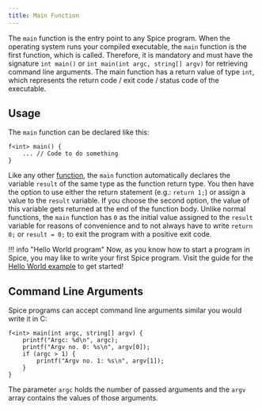 ```yaml
---
title: Main Function
---
```


The `main` function is the entry point to any Spice program. When the operating system runs your compiled executable, the `main` function is
the first function, which is called. Therefore, it is mandatory and must have the signature `int main()` or
`int main(int argc, string[] argv)` for retrieving command line arguments. The main function has a return value of type `int`,
which represents the return code / exit code / status code of the executable.

## Usage

The `main` function can be declared like this:
```spice
f<int> main() {
	... // Code to do something
}
```

Like any other [function](../functions.md), the `main` function automatically declares the variable `result` of the same type as the
function return type. You then have the option to use either the return statement (e.g.: `return 1;`) or assign a value to the
`result` variable. If you choose the second option, the value of this variable gets returned at the end of the function body.
Unlike normal functions, the `main` function has `0` as the initial value assigned to the `result` variable for reasons of
convenience and to not always have to write `return 0;` or `result = 0;` to exit the program with a positive exit code.

!!! info "Hello World program"
    Now, as you know how to start a program in Spice, you may like to write your first Spice program. Visit the guide for the
    [Hello World example](../hello-world.md) to get started!

## Command Line Arguments
Spice programs can accept command line arguments similar you would write it in C:

```spice
f<int> main(int argc, string[] argv) {
    printf("Argc: %d\n", argc);
    printf("Argv no. 0: %s\n", argv[0]);
    if (argc > 1) {
        printf("Argv no. 1: %s\n", argv[1]);
    }
}
```

The parameter `argc` holds the number of passed arguments and the `argv` array contains the values of those arguments.